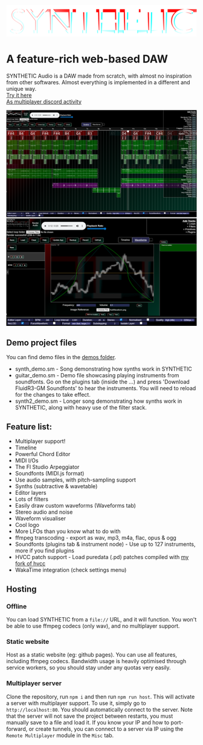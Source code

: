 ![SYNTHETIC Audio Logo](public/logo.png)
# A feature-rich web-based DAW
SYNTHETIC Audio is a DAW made from scratch, with almost no inspiration from other softwares. Almost everything is implemented in a different and unique way.\
[Try it here](https://zxmushroom63.github.io/synthetic-audio/)\
[As multiplayer discord activity](https://discord.com/oauth2/authorize?client_id=1403677664514146325)

<img alt="Editor Screenshot #1" src="public/screenshot-wide.png" width=512px>
<img alt="Editor Screenshot #2" src="public/screenshot-wide-2.png" width=512px>

## Demo project files
You can find demo files in the [demos folder](/demos/).
- synth_demo.sm - Song demonstrating how synths work in SYNTHETIC
- guitar_demo.sm - Demo file showcasing playing instruments from soundfonts. Go on the plugins tab (inside the ...) and press 'Download FluidR3-GM Soundfonts' to hear the instruments. You will need to reload for the changes to take effect.
- synth2_demo.sm - Longer song demonstrating how synths work in SYNTHETIC, along with heavy use of the filter stack.

## Feature list:
- Multiplayer support!
- Timeline
- Powerful Chord Editor
- MIDI I/Os
- The Fl Studio Arpeggiator
- Soundfonts (MIDI.js format)
- Use audio samples, with pitch-sampling support
- Synths (subtractive & wavetable)
- Editor layers
- Lots of filters
- Easily draw custom waveforms (Waveforms tab)
- Stereo audio and noise
- Waveform visualiser
- Cool logo
- More LFOs than you know what to do with
- ffmpeg transcoding - export as wav, mp3, m4a, flac, opus & ogg
- Soundfonts (plugins tab & instrument node) - Use up to 127 instruments, more if you find plugins
- HVCC patch support - Load puredata (.pd) patches compiled with [my fork of hvcc](https://github.com/ZXMushroom63/hvcc)
- WakaTime integration (check settings menu)

## Hosting
### Offline
You can load SYNTHETIC from a `file://` URL, and it will function. You won't be able to use ffmpeg codecs (only wav), and no multiplayer support.
### Static website
Host as a static website (eg: github pages). You can use all features, including ffmpeg codecs. Bandwidth usage is heavily optimised through service workers, so you should stay under any quotas very easily.
### Multiplayer server
Clone the repository, run `npm i` and then run `npm run host`. This will activate a server with multiplayer support. To use it, simply go to `http://localhost:80`. You should automatically connect to the server. Note that the server will not save the project between restarts, you must manually save to a file and load it.
If you know your IP and how to port-forward, or create tunnels, you can connect to a server via IP using the `Remote Multiplayer` module in the `Misc` tab.
